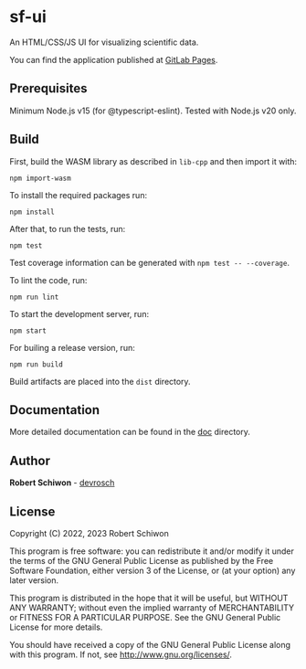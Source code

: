 # sf-ui

An HTML/CSS/JS UI for visualizing scientific data.

You can find the application published at [GitLab Pages](https://devrosch.gitlab.io/sf-ui/).

## Prerequisites

Minimum Node.js v15 (for @typescript-eslint). Tested with Node.js v20 only.

## Build

First, build the WASM library as described in `lib-cpp` and then import it with:
```
npm import-wasm
```

To install the required packages run:
```
npm install
```

After that, to run the tests, run:
```
npm test
```
Test coverage information can be generated with `npm test -- --coverage`.

To lint the code, run:
```
npm run lint
```

To start the development server, run:
```
npm start
```

For builing a release version, run:
```
npm run build
```

Build artifacts are placed into the `dist` directory.

## Documentation

More detailed documentation can be found in the [doc](doc) directory.

## Author

**Robert Schiwon** - [devrosch](https://gitlab.com/devrosch)

## License

Copyright (C) 2022, 2023 Robert Schiwon

This program is free software: you can redistribute it and/or modify it under the terms of the GNU General Public License as published by the Free Software Foundation, either version 3 of the License, or (at your option) any later version.

This program is distributed in the hope that it will be useful, but WITHOUT ANY WARRANTY; without even the implied warranty of MERCHANTABILITY or FITNESS FOR A PARTICULAR PURPOSE. See the GNU General Public License for more details.

You should have received a copy of the GNU General Public License along with this program.  If not, see <http://www.gnu.org/licenses/>.
